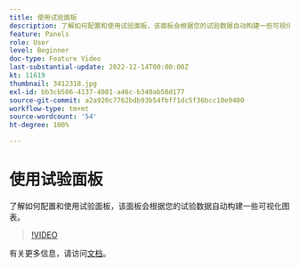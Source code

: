 ```yaml
---
title: 使用试验面板
description: 了解如何配置和使用试验面板，该面板会根据您的试验数据自动构建一些可视化图表。
feature: Panels
role: User
level: Beginner
doc-type: Feature Video
last-substantial-update: 2022-12-14T00:00:00Z
kt: 11619
thumbnail: 3412318.jpg
exl-id: bb3cb506-4137-4081-a46c-b340ab58d177
source-git-commit: a2a920c7762bdb93b54fbff1dc5f36bcc10e9400
workflow-type: tm+mt
source-wordcount: '54'
ht-degree: 100%

---
```


# 使用试验面板

了解如何配置和使用试验面板，该面板会根据您的试验数据自动构建一些可视化图表。

>[!VIDEO](https://video.tv.adobe.com/v/3412318/?quality=12&learn=on)

有关更多信息，请访问[文档](https://experienceleague.adobe.com/docs/analytics-platform/using/cja-workspace/panels/experimentation.html)。
